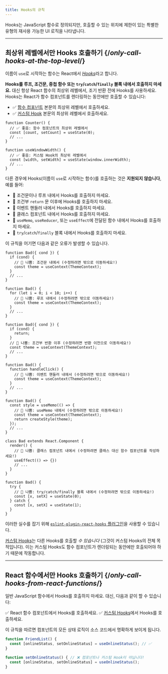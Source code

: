 ```yaml
---
title: Hooks의 규칙
---
```


<Intro>
Hooks는 JavaScript 함수로 정의되지만, 호출할 수 있는 위치에 제한이 있는 특별한 유형의 재사용 가능한 UI 로직을 나타냅니다.
</Intro>

<InlineToc />

---

##  최상위 레벨에서만 Hooks 호출하기 {/*only-call-hooks-at-the-top-level*/}

이름이 `use`로 시작하는 함수는 React에서 [*Hooks*](/reference/react)라고 합니다.

**Hooks를 루프, 조건문, 중첩 함수 또는 `try`/`catch`/`finally` 블록 내에서 호출하지 마세요.** 대신 항상 React 함수의 최상위 레벨에서, 조기 반환 전에 Hooks를 사용하세요. Hooks는 React가 함수 컴포넌트를 렌더링하는 동안에만 호출할 수 있습니다:

* ✅ [함수 컴포넌트](/learn/your-first-component) 본문의 최상위 레벨에서 호출하세요.
* ✅ [커스텀 Hook](/learn/reusing-logic-with-custom-hooks) 본문의 최상위 레벨에서 호출하세요.

```js{2-3,8-9}
function Counter() {
  // ✅ 좋음: 함수 컴포넌트의 최상위 레벨에서
  const [count, setCount] = useState(0);
  // ...
}

function useWindowWidth() {
  // ✅ 좋음: 커스텀 Hook의 최상위 레벨에서
  const [width, setWidth] = useState(window.innerWidth);
  // ...
}
```

다른 경우에 Hooks(이름이 `use`로 시작하는 함수)를 호출하는 것은 **지원되지 않습니다**, 예를 들어:

* 🔴 조건문이나 루프 내에서 Hooks를 호출하지 마세요.
* 🔴 조건부 `return` 문 이후에 Hooks를 호출하지 마세요.
* 🔴 이벤트 핸들러 내에서 Hooks를 호출하지 마세요.
* 🔴 클래스 컴포넌트 내에서 Hooks를 호출하지 마세요.
* 🔴 `useMemo`, `useReducer`, 또는 `useEffect`에 전달된 함수 내에서 Hooks를 호출하지 마세요.
* 🔴 `try`/`catch`/`finally` 블록 내에서 Hooks를 호출하지 마세요.

이 규칙을 어기면 다음과 같은 오류가 발생할 수 있습니다.

```js{3-4,11-12,20-21}
function Bad({ cond }) {
  if (cond) {
    // 🔴 나쁨: 조건문 내에서 (수정하려면 밖으로 이동하세요!)
    const theme = useContext(ThemeContext);
  }
  // ...
}

function Bad() {
  for (let i = 0; i < 10; i++) {
    // 🔴 나쁨: 루프 내에서 (수정하려면 밖으로 이동하세요!)
    const theme = useContext(ThemeContext);
  }
  // ...
}

function Bad({ cond }) {
  if (cond) {
    return;
  }
  // 🔴 나쁨: 조건부 반환 이후 (수정하려면 반환 이전으로 이동하세요!)
  const theme = useContext(ThemeContext);
  // ...
}

function Bad() {
  function handleClick() {
    // 🔴 나쁨: 이벤트 핸들러 내에서 (수정하려면 밖으로 이동하세요!)
    const theme = useContext(ThemeContext);
  }
  // ...
}

function Bad() {
  const style = useMemo(() => {
    // 🔴 나쁨: useMemo 내에서 (수정하려면 밖으로 이동하세요!)
    const theme = useContext(ThemeContext);
    return createStyle(theme);
  });
  // ...
}

class Bad extends React.Component {
  render() {
    // 🔴 나쁨: 클래스 컴포넌트 내에서 (수정하려면 클래스 대신 함수 컴포넌트를 작성하세요!)
    useEffect(() => {})
    // ...
  }
}

function Bad() {
  try {
    // 🔴 나쁨: try/catch/finally 블록 내에서 (수정하려면 밖으로 이동하세요!)
    const [x, setX] = useState(0);
  } catch {
    const [x, setX] = useState(1);
  }
}
```

이러한 실수를 잡기 위해 [`eslint-plugin-react-hooks` 플러그인](https://www.npmjs.com/package/eslint-plugin-react-hooks)을 사용할 수 있습니다.

<Note>

[커스텀 Hooks](/learn/reusing-logic-with-custom-hooks)는 다른 Hooks를 호출할 *수 있습니다* (그것이 커스텀 Hooks의 전체 목적입니다). 이는 커스텀 Hooks도 함수 컴포넌트가 렌더링되는 동안에만 호출되어야 하기 때문에 작동합니다.

</Note>

---

## React 함수에서만 Hooks 호출하기 {/*only-call-hooks-from-react-functions*/}

일반 JavaScript 함수에서 Hooks를 호출하지 마세요. 대신, 다음과 같이 할 수 있습니다:

✅ React 함수 컴포넌트에서 Hooks를 호출하세요.
✅ [커스텀 Hooks](/learn/reusing-logic-with-custom-hooks#extracting-your-own-custom-hook-from-a-component)에서 Hooks를 호출하세요.

이 규칙을 따르면 컴포넌트의 모든 상태 로직이 소스 코드에서 명확하게 보이게 됩니다.

```js {2,5}
function FriendList() {
  const [onlineStatus, setOnlineStatus] = useOnlineStatus(); // ✅
}

function setOnlineStatus() { // ❌ 컴포넌트나 커스텀 Hook이 아닙니다!
  const [onlineStatus, setOnlineStatus] = useOnlineStatus();
}
```